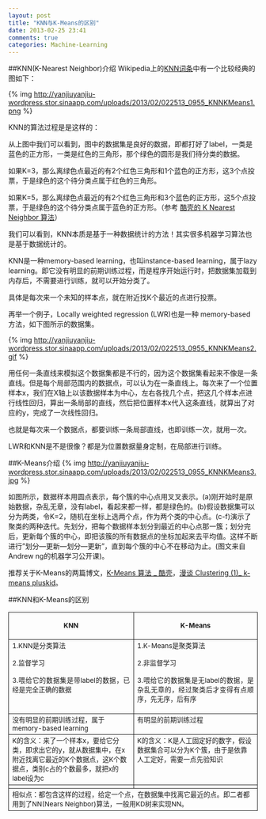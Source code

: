 ```yaml
---
layout: post
title: "KNN与K-Means的区别"
date: 2013-02-25 23:41
comments: true
categories: Machine-Learning
---
```

##KNN(K-Nearest Neighbor)介绍
Wikipedia上的[KNN词条](http://en.wikipedia.org/wiki/K-nearest_neighbor_algorithm)中有一个比较经典的图如下：

{% img http://yanjiuyanjiu-wordpress.stor.sinaapp.com/uploads/2013/02/022513_0955_KNNKMeans1.png %}

KNN的算法过程是是这样的：

从上图中我们可以看到，图中的数据集是良好的数据，即都打好了label，一类是蓝色的正方形，一类是红色的三角形，那个绿色的圆形是我们待分类的数据。

如果K=3，那么离绿色点最近的有2个红色三角形和1个蓝色的正方形，这3个点投票，于是绿色的这个待分类点属于红色的三角形。

如果K=5，那么离绿色点最近的有2个红色三角形和3个蓝色的正方形，这5个点投票，于是绿色的这个待分类点属于蓝色的正方形。（参考 [酷壳的 K Nearest Neighbor 算法](http://coolshell.cn/articles/8052.html)）

我们可以看到，KNN本质是基于一种数据统计的方法！其实很多机器学习算法也是基于数据统计的。

<!-- more -->

KNN是一种memory-based learning，也叫instance-based learning，属于lazy learning。即它没有明显的前期训练过程，而是程序开始运行时，把数据集加载到内存后，不需要进行训练，就可以开始分类了。

具体是每次来一个未知的样本点，就在附近找K个最近的点进行投票。

再举一个例子，Locally weighted regression (LWR)也是一种 memory-based 方法，如下图所示的数据集。

{% img http://yanjiuyanjiu-wordpress.stor.sinaapp.com/uploads/2013/02/022513_0955_KNNKMeans2.gif %}

用任何一条直线来模拟这个数据集都是不行的，因为这个数据集看起来不像是一条直线。但是每个局部范围内的数据点，可以认为在一条直线上。每次来了一个位置样本x，我们在X轴上以该数据样本为中心，左右各找几个点，把这几个样本点进行线性回归，算出一条局部的直线，然后把位置样本x代入这条直线，就算出了对应的y，完成了一次线性回归。

也就是每次来一个数据点，都要训练一条局部直线，也即训练一次，就用一次。

LWR和KNN是不是很像？都是为位置数据量身定制，在局部进行训练。

##K-Means介绍
{% img http://yanjiuyanjiu-wordpress.stor.sinaapp.com/uploads/2013/02/022513_0955_KNNKMeans3.jpg %}

如图所示，数据样本用圆点表示，每个簇的中心点用叉叉表示。(a)刚开始时是原始数据，杂乱无章，没有label，看起来都一样，都是绿色的。(b)假设数据集可以分为两类，令K=2，随机在坐标上选两个点，作为两个类的中心点。(c-f)演示了聚类的两种迭代。先划分，把每个数据样本划分到最近的中心点那一簇；划分完后，更新每个簇的中心，即把该簇的所有数据点的坐标加起来去平均值。这样不断进行”划分—更新—划分—更新”，直到每个簇的中心不在移动为止。(图文来自Andrew ng的机器学习公开课)。

推荐关于K-Means的两篇博文，[K-Means 算法 _ 酷壳](http://coolshell.cn/articles/7779.html)，[漫谈 Clustering (1)_ k-means pluskid](http://blog.pluskid.org/?p=17)。

##KNN和K-Means的区别
<table style="border-collapse: collapse;" border="0">
<colgroup>
<col style="width: 277px;">
<col style="width: 277px;"></colgroup>
<tbody valign="top">
<tr>
<td style="padding-left: 7px; padding-right: 7px; border: solid 0.5pt;">
<p style="text-align: center;"><span style="font-size: 10pt;"><strong>KNN</strong></span></p>
</td>
<td style="padding-left: 7px; padding-right: 7px; border-top: solid 0.5pt; border-left: none; border-bottom: solid 0.5pt; border-right: solid 0.5pt;">
<p style="text-align: center;"><span style="font-size: 10pt;"><strong>K-Means</strong></span></p>
</td>
</tr>
<tr style="height: 85px;">
<td style="padding-left: 7px; padding-right: 7px; border-top: none; border-left: solid 0.5pt; border-bottom: solid 0.5pt; border-right: solid 0.5pt;"><span style="font-size: 10pt;">1.KNN是分类算法<br>
</span><p></p>
<p><span style="font-size: 10pt;">2.监督学习<br>
</span></p>
<p style="text-align: justify;"><span style="font-size: 10pt;">3.喂给它的数据集是带label的数据，已经是完全正确的数据</span></p>
</td>
<td style="padding-left: 7px; padding-right: 7px; border-top: none; border-left: none; border-bottom: solid 0.5pt; border-right: solid 0.5pt;"><span style="font-size: 10pt;">1.K-Means是聚类算法<br>
</span><p></p>
<p><span style="font-size: 10pt;">2.非监督学习<br>
</span></p>
<p style="text-align: justify;"><span style="font-size: 10pt;">3.喂给它的数据集是无label的数据，是杂乱无章的，经过聚类后才变得有点顺序，先无序，后有序</span></p>
</td>
</tr>
<tr>
<td style="padding-left: 7px; padding-right: 7px; border-top: none; border-left: solid 0.5pt; border-bottom: solid 0.5pt; border-right: solid 0.5pt;"><span style="font-size: 10pt;">没有明显的前期训练过程，属于memory-based learning</span></td>
<td style="padding-left: 7px; padding-right: 7px; border-top: none; border-left: none; border-bottom: solid 0.5pt; border-right: solid 0.5pt;"><span style="font-size: 10pt;">有明显的前期训练过程</span></td>
</tr>
<tr>
<td style="padding-left: 7px; padding-right: 7px; border-top: none; border-left: solid 0.5pt; border-bottom: solid 0.5pt; border-right: solid 0.5pt;"><span style="font-size: 10pt;">K的含义：来了一个样本x，要给它分类，即求出它的y，就从数据集中，在x附近找离它最近的K个数据点，这K个数据点，类别c占的个数最多，就把x的label设为c</span></td>
<td style="padding-left: 7px; padding-right: 7px; border-top: none; border-left: none; border-bottom: solid 0.5pt; border-right: solid 0.5pt;"><span style="font-size: 10pt;">K的含义：K是人工固定好的数字，假设数据集合可以分为K个簇，由于是依靠人工定好，需要一点先验知识</span></td>
</tr>
<tr>
<td style="padding-left: 7px; padding-right: 7px; border-top: none; border-left: solid 0.5pt; border-bottom: solid 0.5pt; border-right: solid 0.5pt;"></td>
<td style="padding-left: 7px; padding-right: 7px; border-top: none; border-left: none; border-bottom: solid 0.5pt; border-right: solid 0.5pt;"></td>
</tr>
<tr>
<td style="padding-left: 7px; padding-right: 7px; border-top: none; border-left: solid 0.5pt; border-bottom: solid 0.5pt; border-right: solid 0.5pt;" colspan="2"><span style="font-size: 10pt;">相似点：都包含这样的过程，给定一个点，在数据集中找离它最近的点。即二者都用到了NN(Nears Neighbor)算法，一般用KD树来实现NN。</span></td>
</tr>
</tbody>
</table>
